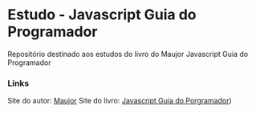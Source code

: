 # Estudo - Javascript Guia do Programador
Repositório destinado aos estudos do livro do Maujor Javascript Guia do Programador

### Links
Site do autor: [Maujor](http://www.maujor.com/index.php)
Site do livro: [Javascript Guia do Porgramador](http://livrosdomaujor.com.br/javascript/))
